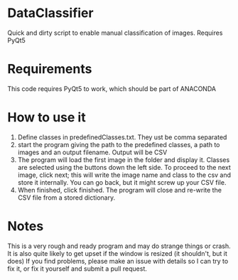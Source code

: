 # DataClassifier
Quick and dirty script to enable manual classification of images. Requires PyQt5

# Requirements
This code requires PyQt5 to work, which should be part of ANACONDA

# How to use it

1. Define classes in predefinedClasses.txt. They ust be comma separated
2. start the program giving the path to the predefined classes, a path to images and an output filename. Output will be CSV
3. The program will load the first image in the folder and display it. Classes are selected using the buttons down the left side. To proceed to the next image, click next; this will write the image name and class to the csv and store it internally. You can go back, but it might screw up your CSV file.
4. When finished, click finished. The program will close and re-write the CSV file from a stored dictionary.


# Notes
This is a very rough and ready program and may do strange things or crash. It is also quite likely to get upset if the window is resized (it shouldn't, but it does)
If you find problems, please make an issue with details so I can try to fix it, or fix it yourself and submit a pull request.
